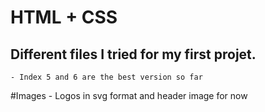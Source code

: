 # HTML + CSS

## Different files I tried for my first projet. 
	- Index 5 and 6 are the best version so far

#Images
	- Logos in svg format and header image for now
